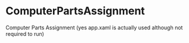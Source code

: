 # ComputerPartsAssignment
Computer Parts Assignment
(yes app.xaml is actually used although not required to run)

